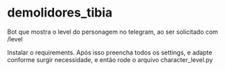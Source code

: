 # demolidores_tibia

Bot que mostra o level do personagem no telegram, ao ser solicitado com /level

Instalar o requirements. Após isso preencha todos os settings, e adapte conforme surgir necessidade, e então rode o arquivo character_level.py
